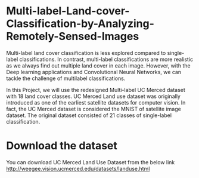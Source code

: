 # Multi-label-Land-cover-Classification-by-Analyzing-Remotely-Sensed-Images
Multi-label land cover classification is less explored compared to single-label classifications. In contrast, multi-label classifications are more realistic as we always find out multiple land cover in each image. However, with the Deep learning applications and Convolutional Neural Networks, we can tackle the challenge of multilabel classifications.

In this Project, we will use the redesigned Multi-label UC Merced dataset with 18 land cover classes. UC Merced Land use dataset was originally introduced as one of the earliest satellite datasets for computer vision. In fact, the UC Merced dataset is considered the MNIST of satellite image dataset. The original dataset consisted of 21 classes of single-label classification.

# Download the dataset
You can download UC Merced Land Use Dataset from the below link
http://weegee.vision.ucmerced.edu/datasets/landuse.html
